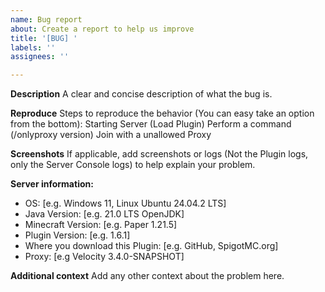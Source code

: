 ```yaml
---
name: Bug report
about: Create a report to help us improve
title: '[BUG] '
labels: ''
assignees: ''

---
```


**Description**
A clear and concise description of what the bug is.

**Reproduce**
Steps to reproduce the behavior (You can easy take an option from the bottom):
Starting Server (Load Plugin)
Perform a command (/onlyproxy version)
Join with a unallowed Proxy

**Screenshots**
If applicable, add screenshots or logs (Not the Plugin logs, only the Server Console logs) to help explain your problem.

**Server information:**
 - OS: [e.g. Windows 11, Linux Ubuntu 24.04.2 LTS]
 - Java Version: [e.g. 21.0 LTS OpenJDK]
 - Minecraft Version: [e.g. Paper 1.21.5]
 - Plugin Version: [e.g. 1.6.1]
 - Where you download this Plugin: [e.g. GitHub, SpigotMC.org]
 - Proxy: [e.g Velocity 3.4.0-SNAPSHOT]

**Additional context**
Add any other context about the problem here.

